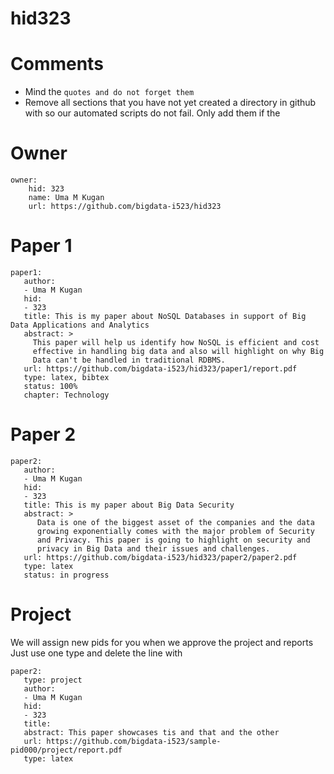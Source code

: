 # hid323
# Comments

* Mind the ```quotes and do not forget them```
* Remove all sections that you have not yet created a directory in github with so our automated scripts do not fail. Only add them if the 

# Owner

```
owner:
    hid: 323
    name: Uma M Kugan
    url: https://github.com/bigdata-i523/hid323
```

# Paper 1

```
paper1:
   author: 
   - Uma M Kugan
   hid:
   - 323
   title: This is my paper about NoSQL Databases in support of Big Data Applications and Analytics
   abstract: >
     This paper will help us identify how NoSQL is efficient and cost
     effective in handling big data and also will highlight on why Big
     Data can't be handled in traditional RDBMS.
   url: https://github.com/bigdata-i523/hid323/paper1/report.pdf
   type: latex, bibtex
   status: 100%
   chapter: Technology
```
   
# Paper 2

```
paper2:
   author: 
   - Uma M Kugan
   hid:
   - 323
   title: This is my paper about Big Data Security
   abstract: >
      Data is one of the biggest asset of the companies and the data
      growing exponentially comes with the major problem of Security
      and Privacy. This paper is going to highlight on security and
      privacy in Big Data and their issues and challenges.
   url: https://github.com/bigdata-i523/hid323/paper2/paper2.pdf   
   type: latex
   status: in progress
```

# Project 

We will assign new pids for you when we approve the project and reports   
Just use one type and delete the line with 

```
paper2:
   type: project
   author: 
   - Uma M Kugan
   hid:
   - 323
   title: 
   abstract: This paper showcases tis and that and the other 
   url: https://github.com/bigdata-i523/sample-pid000/project/report.pdf
   type: latex
```
   
